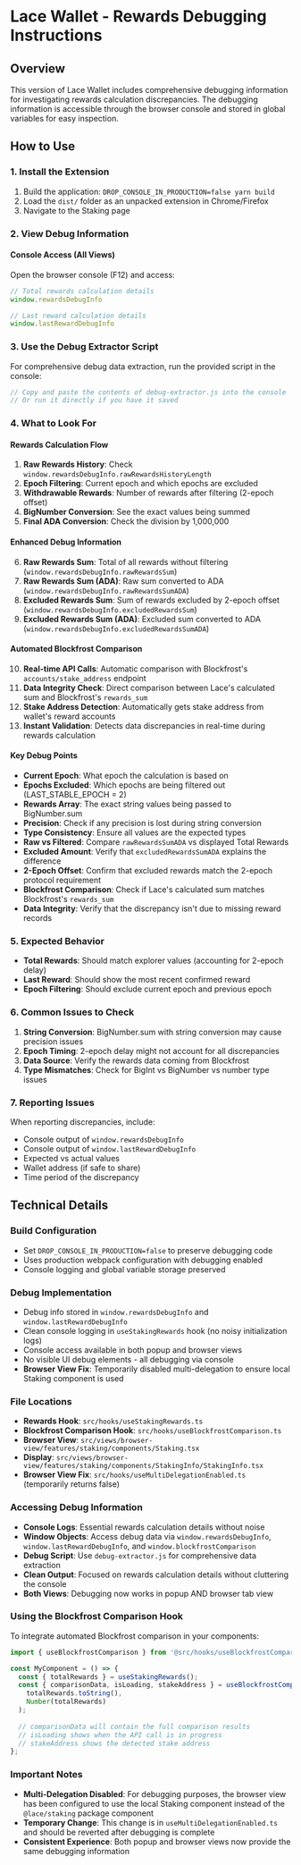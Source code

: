 # Lace Wallet - Rewards Debugging Instructions

## Overview
This version of Lace Wallet includes comprehensive debugging information for investigating rewards calculation discrepancies. The debugging information is accessible through the browser console and stored in global variables for easy inspection.

## How to Use

### 1. Install the Extension
1. Build the application: `DROP_CONSOLE_IN_PRODUCTION=false yarn build`
2. Load the `dist/` folder as an unpacked extension in Chrome/Firefox
3. Navigate to the Staking page

### 2. View Debug Information

#### Console Access (All Views)
Open the browser console (F12) and access:

```javascript
// Total rewards calculation details
window.rewardsDebugInfo

// Last reward calculation details  
window.lastRewardDebugInfo
```

### 3. Use the Debug Extractor Script
For comprehensive debug data extraction, run the provided script in the console:

```javascript
// Copy and paste the contents of debug-extractor.js into the console
// Or run it directly if you have it saved
```

### 4. What to Look For

#### Rewards Calculation Flow
1. **Raw Rewards History**: Check `window.rewardsDebugInfo.rawRewardsHistoryLength`
2. **Epoch Filtering**: Current epoch and which epochs are excluded
3. **Withdrawable Rewards**: Number of rewards after filtering (2-epoch offset)
4. **BigNumber Conversion**: See the exact values being summed
5. **Final ADA Conversion**: Check the division by 1,000,000

#### Enhanced Debug Information
6. **Raw Rewards Sum**: Total of all rewards without filtering (`window.rewardsDebugInfo.rawRewardsSum`)
7. **Raw Rewards Sum (ADA)**: Raw sum converted to ADA (`window.rewardsDebugInfo.rawRewardsSumADA`)
8. **Excluded Rewards Sum**: Sum of rewards excluded by 2-epoch offset (`window.rewardsDebugInfo.excludedRewardsSum`)
9. **Excluded Rewards Sum (ADA)**: Excluded sum converted to ADA (`window.rewardsDebugInfo.excludedRewardsSumADA`)

#### Automated Blockfrost Comparison
10. **Real-time API Calls**: Automatic comparison with Blockfrost's `accounts/stake_address` endpoint
11. **Data Integrity Check**: Direct comparison between Lace's calculated sum and Blockfrost's `rewards_sum`
12. **Stake Address Detection**: Automatically gets stake address from wallet's reward accounts
13. **Instant Validation**: Detects data discrepancies in real-time during rewards calculation

#### Key Debug Points
- **Current Epoch**: What epoch the calculation is based on
- **Epochs Excluded**: Which epochs are being filtered out (LAST_STABLE_EPOCH = 2)
- **Rewards Array**: The exact string values being passed to BigNumber.sum
- **Precision**: Check if any precision is lost during string conversion
- **Type Consistency**: Ensure all values are the expected types
- **Raw vs Filtered**: Compare `rawRewardsSumADA` vs displayed Total Rewards
- **Excluded Amount**: Verify that `excludedRewardsSumADA` explains the difference
- **2-Epoch Offset**: Confirm that excluded rewards match the 2-epoch protocol requirement
- **Blockfrost Comparison**: Check if Lace's calculated sum matches Blockfrost's `rewards_sum`
- **Data Integrity**: Verify that the discrepancy isn't due to missing reward records

### 5. Expected Behavior
- **Total Rewards**: Should match explorer values (accounting for 2-epoch delay)
- **Last Reward**: Should show the most recent confirmed reward
- **Epoch Filtering**: Should exclude current epoch and previous epoch

### 6. Common Issues to Check
1. **String Conversion**: BigNumber.sum with string conversion may cause precision issues
2. **Epoch Timing**: 2-epoch delay might not account for all discrepancies
3. **Data Source**: Verify the rewards data coming from Blockfrost
4. **Type Mismatches**: Check for BigInt vs BigNumber vs number type issues

### 7. Reporting Issues
When reporting discrepancies, include:
- Console output of `window.rewardsDebugInfo`
- Console output of `window.lastRewardDebugInfo`
- Expected vs actual values
- Wallet address (if safe to share)
- Time period of the discrepancy

## Technical Details

### Build Configuration
- Set `DROP_CONSOLE_IN_PRODUCTION=false` to preserve debugging code
- Uses production webpack configuration with debugging enabled
- Console logging and global variable storage preserved

### Debug Implementation
- Debug info stored in `window.rewardsDebugInfo` and `window.lastRewardDebugInfo`
- Clean console logging in `useStakingRewards` hook (no noisy initialization logs)
- Console access available in both popup and browser views
- No visible UI debug elements - all debugging via console
- **Browser View Fix**: Temporarily disabled multi-delegation to ensure local Staking component is used

### File Locations
- **Rewards Hook**: `src/hooks/useStakingRewards.ts`
- **Blockfrost Comparison Hook**: `src/hooks/useBlockfrostComparison.ts`
- **Browser View**: `src/views/browser-view/features/staking/components/Staking.tsx`
- **Display**: `src/views/browser-view/features/staking/components/StakingInfo/StakingInfo.tsx`
- **Browser View Fix**: `src/hooks/useMultiDelegationEnabled.ts` (temporarily returns false)

### Accessing Debug Information
- **Console Logs**: Essential rewards calculation details without noise
- **Window Objects**: Access debug data via `window.rewardsDebugInfo`, `window.lastRewardDebugInfo`, and `window.blockfrostComparison`
- **Debug Script**: Use `debug-extractor.js` for comprehensive data extraction
- **Clean Output**: Focused on rewards calculation details without cluttering the console
- **Both Views**: Debugging now works in popup AND browser tab view

### Using the Blockfrost Comparison Hook
To integrate automated Blockfrost comparison in your components:

```typescript
import { useBlockfrostComparison } from '@src/hooks/useBlockfrostComparison';

const MyComponent = () => {
  const { totalRewards } = useStakingRewards();
  const { comparisonData, isLoading, stakeAddress } = useBlockfrostComparison(
    totalRewards.toString(), 
    Number(totalRewards)
  );
  
  // comparisonData will contain the full comparison results
  // isLoading shows when the API call is in progress
  // stakeAddress shows the detected stake address
};
```

### Important Notes
- **Multi-Delegation Disabled**: For debugging purposes, the browser view has been configured to use the local Staking component instead of the `@lace/staking` package component
- **Temporary Change**: This change is in `useMultiDelegationEnabled.ts` and should be reverted after debugging is complete
- **Consistent Experience**: Both popup and browser views now provide the same debugging information
